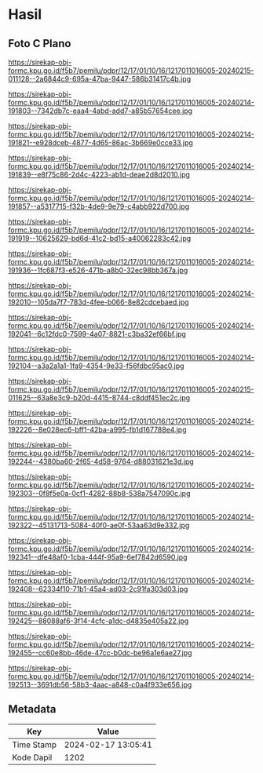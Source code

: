 # Hasil

## Foto C Plano

https://sirekap-obj-formc.kpu.go.id/f5b7/pemilu/pdpr/12/17/01/10/16/1217011016005-20240215-011128--2a6844c9-695a-47ba-9447-586b31417c4b.jpg

https://sirekap-obj-formc.kpu.go.id/f5b7/pemilu/pdpr/12/17/01/10/16/1217011016005-20240214-191803--7342db7c-eaa4-4abd-add7-a85b57654cee.jpg

https://sirekap-obj-formc.kpu.go.id/f5b7/pemilu/pdpr/12/17/01/10/16/1217011016005-20240214-191821--e928dceb-4877-4d65-86ac-3b669e0cce33.jpg

https://sirekap-obj-formc.kpu.go.id/f5b7/pemilu/pdpr/12/17/01/10/16/1217011016005-20240214-191839--e8f75c86-2d4c-4223-ab1d-deae2d8d2010.jpg

https://sirekap-obj-formc.kpu.go.id/f5b7/pemilu/pdpr/12/17/01/10/16/1217011016005-20240214-191857--a5317715-f32b-4de9-9e79-c4abb922d700.jpg

https://sirekap-obj-formc.kpu.go.id/f5b7/pemilu/pdpr/12/17/01/10/16/1217011016005-20240214-191919--10625629-bd6d-41c2-bd15-a40062283c42.jpg

https://sirekap-obj-formc.kpu.go.id/f5b7/pemilu/pdpr/12/17/01/10/16/1217011016005-20240214-191936--1fc687f3-e526-471b-a8b0-32ec98bb367a.jpg

https://sirekap-obj-formc.kpu.go.id/f5b7/pemilu/pdpr/12/17/01/10/16/1217011016005-20240214-192010--105da7f7-783d-4fee-b066-8e82cdcebaed.jpg

https://sirekap-obj-formc.kpu.go.id/f5b7/pemilu/pdpr/12/17/01/10/16/1217011016005-20240214-192041--6c12fdc0-7599-4a07-8821-c3ba32ef66bf.jpg

https://sirekap-obj-formc.kpu.go.id/f5b7/pemilu/pdpr/12/17/01/10/16/1217011016005-20240214-192104--a3a2a1a1-1fa9-4354-9e33-f56fdbc95ac0.jpg

https://sirekap-obj-formc.kpu.go.id/f5b7/pemilu/pdpr/12/17/01/10/16/1217011016005-20240215-011625--63a8e3c9-b20d-4415-8744-c8ddf451ec2c.jpg

https://sirekap-obj-formc.kpu.go.id/f5b7/pemilu/pdpr/12/17/01/10/16/1217011016005-20240214-192226--8e028ec6-bff1-42ba-a995-fb1d167788e4.jpg

https://sirekap-obj-formc.kpu.go.id/f5b7/pemilu/pdpr/12/17/01/10/16/1217011016005-20240214-192244--4380ba60-2f65-4d58-9764-d88031621e3d.jpg

https://sirekap-obj-formc.kpu.go.id/f5b7/pemilu/pdpr/12/17/01/10/16/1217011016005-20240214-192303--0f8f5e0a-0cf1-4282-88b8-538a7547090c.jpg

https://sirekap-obj-formc.kpu.go.id/f5b7/pemilu/pdpr/12/17/01/10/16/1217011016005-20240214-192322--45131713-5084-40f0-ae0f-53aa63d9e332.jpg

https://sirekap-obj-formc.kpu.go.id/f5b7/pemilu/pdpr/12/17/01/10/16/1217011016005-20240214-192341--dfe48af0-1cba-444f-95a9-6ef7842d6590.jpg

https://sirekap-obj-formc.kpu.go.id/f5b7/pemilu/pdpr/12/17/01/10/16/1217011016005-20240214-192408--62334f10-71b1-45a4-ad03-2c91fa303d03.jpg

https://sirekap-obj-formc.kpu.go.id/f5b7/pemilu/pdpr/12/17/01/10/16/1217011016005-20240214-192425--88088af6-3f14-4cfc-a1dc-d4835e405a22.jpg

https://sirekap-obj-formc.kpu.go.id/f5b7/pemilu/pdpr/12/17/01/10/16/1217011016005-20240214-192455--cc60e8bb-46de-47cc-b0dc-be96a1e6ae27.jpg

https://sirekap-obj-formc.kpu.go.id/f5b7/pemilu/pdpr/12/17/01/10/16/1217011016005-20240214-192513--3691db56-58b3-4aac-a848-c0a4f933e656.jpg


## Metadata

| Key        | Value               |
| ---------- | ------------------- |
| Time Stamp | 2024-02-17 13:05:41 |
| Kode Dapil | 1202                |



